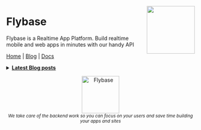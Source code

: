 <p>
  <img height="128" src="https://flybase.io/static/images/flybasesm.png" align="right" />
  <h1>Flybase</h1>
</p>

Flybase is a Realtime App Platform. Build realtime mobile and web apps in minutes with our handy API

[Home](https://flybase.io) | [Blog](https://flybase.io/blog) | [Docs](https://flybase.io/docs)

<details>
  <summary><u><b> Latest Blog posts </u></b></summary>  
<!-- BLOG-POST-LIST:START -->
- [How to use n8n for your workflows](https://flybase.io/blog/how-to-use-n8n-for-your-workflows)
- [Top books every Customer Success Manager should read](https://flybase.io/blog/top-books-every-customer-success-manager-should-read)
- [Basecamp’s Guide to Internal Communication](https://flybase.io/blog/basecamps-guide-to-internal-communication)
- [Startup Canada Podcast: Flexibility, Finding Time for Family as a Founder](https://flybase.io/blog/startup-canada-podcast-flexibility-finding-time-for-family-as-a-founder)
- [Understanding your ideal customers and how to sell to them](https://flybase.io/blog/understanding-your-ideal-customers-and-how-to-sell-to-them)
- [The Place of UX](https://flybase.io/blog/the-place-of-ux)
- [Product engagement: the most important metric you aren’t tracking for your SaaS business](https://flybase.io/blog/product-engagement)
- [You Have a Great Tech Idea. Now What?](https://flybase.io/blog/you-have-a-great-tech-idea-now-what)
- [The Bezos way: sleep, puttering, and three high-quality decisions a day](https://flybase.io/blog/the-bezos-way-sleep-puttering-and-three-high-quality-decisions-a-day)
- [Quote of the day: Ends and Means](https://flybase.io/blog/quote-of-the-day-ends-and-means)
<!-- BLOG-POST-LIST:END -->
</details> 

<p align="center">
  <a href="https://flybase.io" target="_blank">
      <img width="100px" src="https://flybase.io/static/images/lulu.png" alt="Flybase" />
  </a>
  <br />
  <i><sub>We take care of the backend work so you can focus on your users and save time building your apps and sites</sub></i>
<p>
